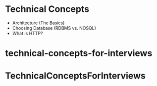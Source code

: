 # Technical Concepts

- Architecture (The Basics)
- Choosing Database (RDBMS vs. NOSQL)
- What is HTTP?
# technical-concepts-for-interviews
# TechnicalConceptsForInterviews
